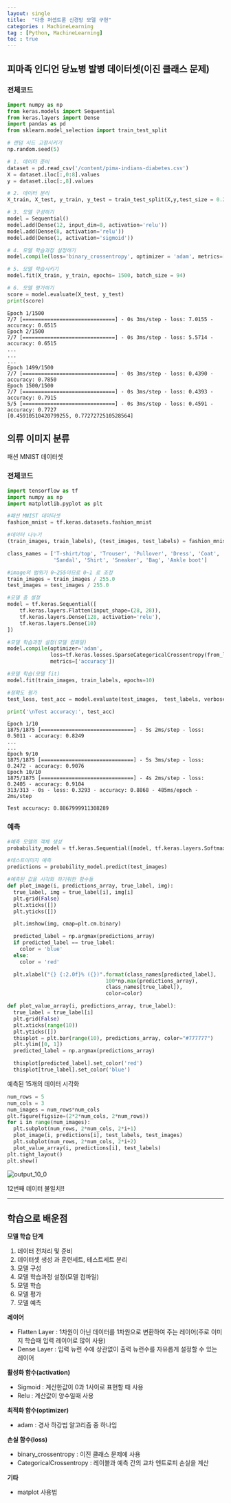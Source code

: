 ```yaml
---
layout: single
title:  "다층 퍼셉트론 신경망 모델 구현"
categories : MachineLearning
tag : [Python, MachineLearning]
toc : true
---
```



## 피마족 인디언 당뇨병 발병 데이터셋(이진 클래스 문제)

### 전체코드


```python
import numpy as np
from keras.models import Sequential
from keras.layers import Dense
import pandas as pd
from sklearn.model_selection import train_test_split

# 랜덤 시드 고정시키기
np.random.seed(5)

# 1. 데이터 준비
dataset = pd.read_csv('/content/pima-indians-diabetes.csv')
X = dataset.iloc[:,0:8].values
y = dataset.iloc[:,8].values

# 2. 데이터 분리
X_train, X_test, y_train, y_test = train_test_split(X,y,test_size = 0.2 )

# 3. 모델 구성하기
model = Sequential()
model.add(Dense(12, input_dim=8, activation='relu'))
model.add(Dense(8, activation='relu'))
model.add(Dense(1, activation='sigmoid'))

# 4. 모델 학습과정 설정하기
model.compile(loss='binary_crossentropy', optimizer = 'adam', metrics=['accuracy'])

# 5. 모델 학습시키기
model.fit(X_train, y_train, epochs= 1500, batch_size = 94)

# 6. 모델 평가하기
score = model.evaluate(X_test, y_test)
print(score)

```

    Epoch 1/1500
    7/7 [==============================] - 0s 3ms/step - loss: 7.0155 - accuracy: 0.6515
    Epoch 2/1500
    7/7 [==============================] - 0s 3ms/step - loss: 5.5714 - accuracy: 0.6515
    ...
    ...
    ...
    Epoch 1499/1500
    7/7 [==============================] - 0s 3ms/step - loss: 0.4390 - accuracy: 0.7850
    Epoch 1500/1500
    7/7 [==============================] - 0s 3ms/step - loss: 0.4393 - accuracy: 0.7915
    5/5 [==============================] - 0s 3ms/step - loss: 0.4591 - accuracy: 0.7727
    [0.45910510420799255, 0.7727272510528564]


## 의류 이미지 분류
패션 MNIST 데이터셋

### 전체코드


```python
import tensorflow as tf
import numpy as np
import matplotlib.pyplot as plt

#패션 MNIST 데이터셋
fashion_mnist = tf.keras.datasets.fashion_mnist

#데이터 나누기
(train_images, train_labels), (test_images, test_labels) = fashion_mnist.load_data()

class_names = ['T-shirt/top', 'Trouser', 'Pullover', 'Dress', 'Coat',
               'Sandal', 'Shirt', 'Sneaker', 'Bag', 'Ankle boot']

#image의 범위가 0~255이므로 0~1 로 조정
train_images = train_images / 255.0
test_images = test_images / 255.0

#모델 층 설정
model = tf.keras.Sequential([
    tf.keras.layers.Flatten(input_shape=(28, 28)),
    tf.keras.layers.Dense(128, activation='relu'),
    tf.keras.layers.Dense(10)
])

#모델 학습과정 설정(모델 컴파일)
model.compile(optimizer='adam',
              loss=tf.keras.losses.SparseCategoricalCrossentropy(from_logits=True),
              metrics=['accuracy'])

#모델 학습(모델 fit)
model.fit(train_images, train_labels, epochs=10)

#정확도 평가
test_loss, test_acc = model.evaluate(test_images,  test_labels, verbose=2)

print('\nTest accuracy:', test_acc)


```

    Epoch 1/10
    1875/1875 [==============================] - 5s 2ms/step - loss: 0.5011 - accuracy: 0.8249
    ...
    ...
    Epoch 9/10
    1875/1875 [==============================] - 5s 3ms/step - loss: 0.2472 - accuracy: 0.9076
    Epoch 10/10
    1875/1875 [==============================] - 4s 2ms/step - loss: 0.2405 - accuracy: 0.9104
    313/313 - 0s - loss: 0.3293 - accuracy: 0.8868 - 485ms/epoch - 2ms/step
    
    Test accuracy: 0.8867999911308289


### 예측


```python
#예측 모델의 객체 생성
probability_model = tf.keras.Sequential([model, tf.keras.layers.Softmax()])

#테스트이미지 예측
predictions = probability_model.predict(test_images)

#예측된 값을 시각화 하기위한 함수들
def plot_image(i, predictions_array, true_label, img):
  true_label, img = true_label[i], img[i]
  plt.grid(False)
  plt.xticks([])
  plt.yticks([])

  plt.imshow(img, cmap=plt.cm.binary)

  predicted_label = np.argmax(predictions_array)
  if predicted_label == true_label:
    color = 'blue'
  else:
    color = 'red'

  plt.xlabel("{} {:2.0f}% ({})".format(class_names[predicted_label],
                                100*np.max(predictions_array),
                                class_names[true_label]),
                                color=color)

def plot_value_array(i, predictions_array, true_label):
  true_label = true_label[i]
  plt.grid(False)
  plt.xticks(range(10))
  plt.yticks([])
  thisplot = plt.bar(range(10), predictions_array, color="#777777")
  plt.ylim([0, 1])
  predicted_label = np.argmax(predictions_array)

  thisplot[predicted_label].set_color('red')
  thisplot[true_label].set_color('blue')
```

예측된 15개의 데이터 시각화


```python
num_rows = 5
num_cols = 3
num_images = num_rows*num_cols
plt.figure(figsize=(2*2*num_cols, 2*num_rows))
for i in range(num_images):
  plt.subplot(num_rows, 2*num_cols, 2*i+1)
  plot_image(i, predictions[i], test_labels, test_images)
  plt.subplot(num_rows, 2*num_cols, 2*i+2)
  plot_value_array(i, predictions[i], test_labels)
plt.tight_layout()
plt.show()
```


 ![output_10_0](../../images/2022-07-19-Multiple-Perceptron-Layer/output_10_0.png)

12번째 데이터 불일치!!

---

## 학습으로 배운점

__모델 학습 단계__

1. 데이터 전처리 및 준비
2. 데이터셋 생성 과 훈련세트, 테스트세트 분리
3. 모델 구성
4. 모델 학습과정 설정(모델 컴파일)
5. 모델 학습
6. 모델 평가
7. 모델 예측

__레이어__

* Flatten Layer : 1차원이 아닌 데이터를 1차원으로 변환하여 주는 레이어(주로 이미지 학습때 입력 레이어로 많이 사용)
* Dense Layer : 입력 뉴런 수에 상관없이 출력 뉴런수를 자유롭게 설정할 수 있는 레이어 

__활성화 함수(activation)__

* Sigmoid : 계산한값이 0과 1사이로 표현할 때 사용
* Relu : 계산값이 양수일때 사용

__최적화 함수(optimizer)__

* adam : 경사 하강법 알고리즘 중 하나임

__손실 함수(loss)__

* binary_crossentropy : 이진 클래스 문제에 사용
* CategoricalCrossentropy : 레이블과 예측 간의 교차 엔트로피 손실을 계산

__기타__

* matplot 사용법
